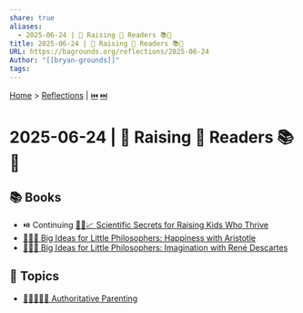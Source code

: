 ```yaml
---
share: true
aliases:
  - 2025-06-24 | 🌱 Raising 📖 Readers 📚🌌
title: 2025-06-24 | 🌱 Raising 📖 Readers 📚🌌
URL: https://bagrounds.org/reflections/2025-06-24
Author: "[[bryan-grounds]]"
tags: 
---
```

[Home](../index.md) > [Reflections](./index.md) | [⏮️](./2025-06-23.md) [⏭️](./2025-06-25.md)  
# 2025-06-24 | 🌱 Raising 📖 Readers 📚🌌  
## 📚 Books  
- ⏯️ Continuing [🧪👶📈 Scientific Secrets for Raising Kids Who Thrive](../books/scientific-secrets-for-raising-kids-who-thrive.md)  
- [🤔👶😊 Big Ideas for Little Philosophers: Happiness with Aristotle](../books/big-ideas-for-little-philosophers-happiness-with-aristotle.md)  
- [🤔👶💭 Big Ideas for Little Philosophers: Imagination with René Descartes](../books/big-ideas-for-little-philosophers-imagination-with-rene-descartes.md)  
  
## 🌌 Topics  
- [👨‍👩‍👦🧭🤝 Authoritative Parenting](../topics/authoritative-parenting.md)